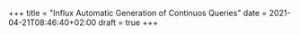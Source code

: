 +++
title = "Influx Automatic Generation of Continuos Queries"
date = 2021-04-21T08:46:40+02:00
draft = true
+++
